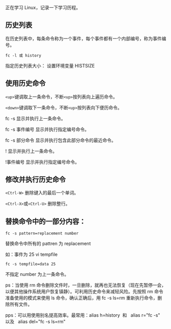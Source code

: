 正在学习 Linux，记录一下学习历程。

## 历史列表

在历史列表中，每条命令称为一个事件，每个事件都有一个内部编号，称为事件编号。

```
fc -l 或 history
```

指定历史列表大小：
设置环境变量 HISTSIZE

## 使用历史命令

`<up>`键调取上一条命令，不断`<up>`按列表向上遍历命令。

`<down>`键调取下一条命令，不断`<up>`按列表向下便历命令。

fc -s 显示并执行上一条命令。

fc -s 事件编号 显示并执行指定编号命令。

fc -s 部分命令 显示并执行包含此部分命令的最近命令。

! 显示并执行上一条命令。

!事件编号 显示并执行指定编号命令。

## 修改并执行历史命令

`<Ctrl-W>` 删除键入的最后一个单词。

`<Ctrl-X>`或`<Ctrl-U>` 删除整行。

## 替换命令中的一部分内容：

```
fc -s pattern=replacement number
```

替换命令中所有的 pattren 为 replacement

如：事件为 25 vi tempfile

```
fc -s tempfile=data 25
```

不指定 number 为上一条命令。

ps：当使用 rm 命令删除文件时，一旦删除，就再也无法恢复（现在先暂停一会，以便其他操作系统用户恢复镇静）。可利用历史命令来减轻风险。先按照 rm 命令准备使用的模式来使用 ls 命令，确认正确后，用 fc -s ls=rm 重新执行命令，删除所有文件。

pps：可以用使用别名提高效率。最常用：alias h=history  和   alias r="fc -s"  以及   alias del="fc -s ls=rm"
